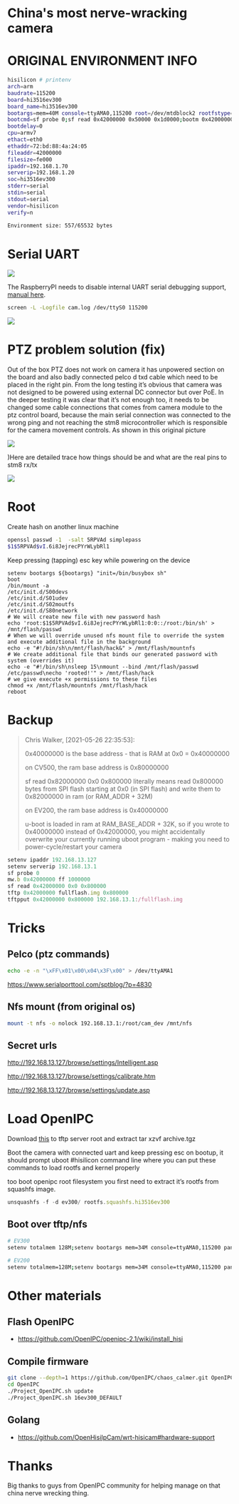 # China's most nerve-wracking camera

# ORIGINAL ENVIRONMENT INFO

```bash
hisilicon # printenv
arch=arm
baudrate=115200
board=hi3516ev300
board_name=hi3516ev300
bootargs=mem=40M console=ttyAMA0,115200 root=/dev/mtdblock2 rootfstype=squashfs mtdparts=hi_sfc:320K(boot),1856K(kernel),1024K(rootfs),384K(config),4608K(data)
bootcmd=sf probe 0;sf read 0x42000000 0x50000 0x1d0000;bootm 0x42000000
bootdelay=0
cpu=armv7
ethact=eth0
ethaddr=72:bd:88:4a:24:05
fileaddr=42000000
filesize=fe000
ipaddr=192.168.1.70
serverip=192.168.1.20
soc=hi3516ev300
stderr=serial
stdin=serial
stdout=serial
vendor=hisilicon
verify=n

Environment size: 557/65532 bytes
```


# Serial UART

 ![](/camera_raspberrypi_gpio_ev300-2.png)

The RaspberryPI needs to disable internal UART serial debugging support, [manual here](https://www.raspberrypi.org/documentation/configuration/uart.md).

```bash
screen -L -Logfile cam.log /dev/ttyS0 115200
```


 ![](/Screenshot%202021-05-11%20at%2021.18.15.png)

# PTZ problem solution (fix)

Out of the box PTZ does not work on camera it has unpowered section on the board and also badly connected pelco d txd cable which need to be placed in the right pin. From the long testing it’s obvious that camera was not designed to be powered using external DC connector but over PoE. In the deeper testing it was clear that it’s not enough too, it needs to be changed some cable connections that comes from camera module to the ptz control board, because the main serial connection was connected to the wrong ping and not reaching the stm8 microcontroller which is responsible for the camera movement controls. As shown in this original picture


 ![](/IMG_2648.jpeg)
 
 )Here are detailed trace how things should be and what are the real pins to stm8 rx/tx

 ![](/IMG_2669.jpeg)

# Root

Create hash on another linux machine

```bash
openssl passwd -1  -salt 5RPVAd simplepass
$1$5RPVAd$vI.6i8JejrecPYrWLybRl1
```


Keep pressing (tapping) esc key while powering on the device

```
setenv bootargs ${bootargs} "init=/bin/busybox sh"
boot
/bin/mount -a
/etc/init.d/S00devs
/etc/init.d/S01udev
/etc/init.d/S02moutfs
/etc/init.d/S80network
# We will create new file with new password hash
echo 'root:$1$5RPVAd$vI.6i8JejrecPYrWLybRl1:0:0::/root:/bin/sh' > /mnt/flash/passwd
# When we will override unused nfs mount file to override the system and execute additional file in the background
echo -e "#!/bin/sh\n/mnt/flash/hack&" > /mnt/flash/mountnfs
# We create additional file that binds our generated password with system (overrides it)
echo -e "#!/bin/sh\nsleep 15\nmount --bind /mnt/flash/passwd /etc/passwd\necho 'rooted!'" > /mnt/flash/hack
# we give execute +x permissions to these files
chmod +x /mnt/flash/mountnfs /mnt/flash/hack
reboot
```


# Backup

> Chris Walker, [2021-05-26 22:35:53]:
>
> 0x40000000 is the base address - that is RAM at 0x0 = 0x40000000
>
> on CV500, the ram base address is 0x80000000
>
> sf read 0x82000000 0x0 0x800000 literally means read 0x800000 bytes from SPI flash starting at 0x0 (in SPI flash) and write them to 0x82000000 in ram (or RAM_ADDR + 32M)
>
> on EV200, the ram base address is 0x40000000
>
> u-boot is loaded in ram at RAM_BASE_ADDR + 32K, so if you wrote to 0x40000000 instead of 0x42000000, you might accidentally overwrite your currently running uboot program - making you need to power-cycle/restart your camera
>

```javascript
setenv ipaddr 192.168.13.127
setenv serverip 192.168.13.1
sf probe 0
mw.b 0x42000000 ff 1000000
sf read 0x42000000 0x0 0x800000
tftp 0x42000000 fullflash.img 0x800000
tftpput 0x42000000 0x800000 192.168.13.1:/fullflash.img
```

# Tricks

## Pelco (ptz commands)

```bash
echo -e -n "\xFF\x01\x00\x04\x3F\x00" > /dev/ttyAMA1
```

<https://www.serialporttool.com/sptblog/?p=4830>

## Nfs mount (from original os)

```bash
mount -t nfs -o nolock 192.168.13.1:/root/cam_dev /mnt/nfs
```

## Secret urls

<http://192.168.13.127/browse/settings/Intelligent.asp>

<http://192.168.13.127/browse/settings/calibrate.htm>

<http://192.168.13.127/browse/settings/update.asp>


# Load OpenIPC

Download [this](https://github.com/OpenIPC/openipc-2.1/releases/download/latest/openipc.hi3516ev300-br.tgz) to tftp server root and extract tar xzvf archive.tgz

Boot the camera with connected uart and keep pressing esc on bootup, it should prompt uboot #hisilicon command line where you can put these commands to load rootfs and kernel properly

too boot openipc root filesystem you first need to extract it’s rootfs from squashfs image.

```javascript
unsquashfs -f -d ev300/ rootfs.squashfs.hi3516ev300
```

## Boot over tftp/nfs

```bash
# EV300
setenv totalmem 128M;setenv bootargs mem=34M console=ttyAMA0,115200 panic=20 root=/dev/ram0 ro init=/linuxrc root=/dev/nfs nfsroot=192.168.13.1:/root/cam_dev/ev300,tcp,v3 ip=192.168.13.127:192.168.13.1:192.168.13.1:255.255.255.0:camera1::off\;setenv bootcmd "";setenv ipaddr 192.168.13.127;setenv serverip 192.168.13.1;tftp 0x42000000 uImage.hi3516ev300;bootm 0x42000000

# EV200
setenv totalmem=128M;setenv bootargs mem=34M console=ttyAMA0,115200 panic=20 root=/dev/ram0 ro rdinitrd=0x82000000,5193728 init=/linuxrc root=/dev/nfs nfsroot=192.168.13.1:/root/cam_dev/ev200,tcp,v3 ip=192.168.13.127:192.168.13.1:192.168.13.1:255.255.255.0:camera1::off\;setenv bootcmd "";setenv ipaddr 192.168.13.127;setenv serverip 192.168.13.1;tftp 0x42000000 uImage.hi3516ev200;bootm 0x42000000
```


# Other materials

## Flash OpenIPC

* <https://github.com/OpenIPC/openipc-2.1/wiki/install_hisi>


## Compile firmware

```bash
git clone --depth=1 https://github.com/OpenIPC/chaos_calmer.git OpenIPC
cd OpenIPC
./Project_OpenIPC.sh update
./Project_OpenIPC.sh 16ev300_DEFAULT
```

## Golang

* <https://github.com/OpenHisiIpCam/wrt-hisicam#hardware-support>


# Thanks

Big thanks to guys from OpenIPC community for helping manage on that china nerve wrecking thing.
